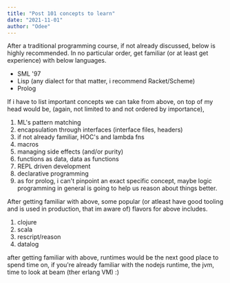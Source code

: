 ```yaml
---
title: "Post 101 concepts to learn"
date: "2021-11-01"
author: "Odee"
---
```


After a traditional programming course, if not already discussed, below is highly recommended.
In no particular order, get familiar (or at least get experience) with below languages.

- SML '97
- Lisp (any dialect for that matter, i recommend Racket/Scheme)
- Prolog

If i have to list important concepts we can take from above, on top of my head would be, (again, not limited to and not ordered by importance),
1. ML's pattern matching
2. encapsulation through interfaces (interface files, headers)
3. if not already familiar, HOC's and lambda fns
4. macros
5. managing side effects (and/or purity)
6. functions as data, data as functions
7. REPL driven development
8. declarative programming
9. as for prolog, i can't pinpoint an exact specific concept, maybe logic programming in general is going to help us reason about things better.

After getting familiar with above, some popular (or atleast have good tooling and is used in production, that im aware of) flavors for above includes.
1. clojure
2. scala
3. rescript/reason
4. datalog

after getting familiar with above, runtimes would be the next good place to spend time on, if you're already familiar with the nodejs runtime, the jvm, time to look at beam (ther erlang VM) :)
